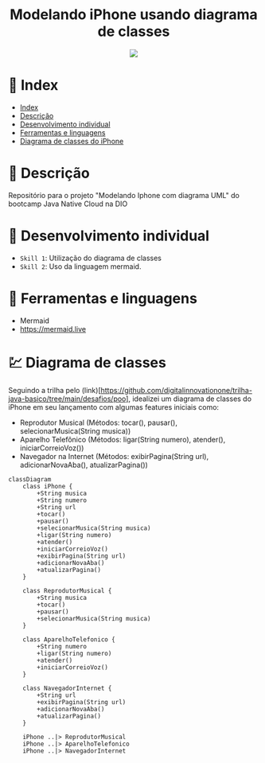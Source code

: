 <h1 align="center">Modelando iPhone usando diagrama de classes</h1>

<p align="center">
<img src="https://img.shields.io/static/v1?label=STATUS&message=FINALIZADO&color=green&style=for-the-badge"/>
</p>

# 📌 Index

* [Index](https://github.com/mayaram4rtins/dio-uml-iphone/blob/main/README.md#pushpin-index)
* [Descrição](https://github.com/mayaram4rtins/dio-uml-iphone/blob/main/README.md#page_facing_up-descrição)
* [Desenvolvimento individual](https://github.com/mayaram4rtins/dio-uml-iphone/blob/main/README.md#wrench-desenvolvimento-individual)
* [Ferramentas e linguagens](https://github.com/mayaram4rtins/dio-uml-iphone/blob/main/README.md#snake-ferramentas-e-linguagens)
* [Diagrama de classes do iPhone](https://github.com/mayaram4rtins/dio-uml-iphone/blob/main/README.md#chart-diagrama-de-classes)

# 📄 Descrição

Repositório para o projeto "Modelando Iphone com diagrama UML" do bootcamp Java Native Cloud na DIO

# 🔧 Desenvolvimento individual

- `Skill 1`: Utilização do diagrama de classes
- `Skill 2`: Uso da linguagem mermaid.

# 🐍 Ferramentas e linguagens

+ Mermaid
+ https://mermaid.live

# 💹 Diagrama de classes

Seguindo a trilha pelo (link)[https://github.com/digitalinnovationone/trilha-java-basico/tree/main/desafios/poo], idealizei um diagrama de classes do iPhone em seu lançamento com algumas features iniciais como:

- Reprodutor Musical (Métodos: tocar(), pausar(), selecionarMusica(String musica))
- Aparelho Telefônico (Métodos: ligar(String numero), atender(), iniciarCorreioVoz())
- Navegador na Internet (Métodos: exibirPagina(String url), adicionarNovaAba(), atualizarPagina())

```mermaid
classDiagram
    class iPhone {
        +String musica
        +String numero
        +String url
        +tocar()
        +pausar()
        +selecionarMusica(String musica)
        +ligar(String numero)
        +atender()
        +iniciarCorreioVoz()
        +exibirPagina(String url)
        +adicionarNovaAba()
        +atualizarPagina()
    }

    class ReprodutorMusical {
        +String musica
        +tocar()
        +pausar()
        +selecionarMusica(String musica)
    }

    class AparelhoTelefonico {
        +String numero
        +ligar(String numero)
        +atender()
        +iniciarCorreioVoz()
    }

    class NavegadorInternet {
        +String url
        +exibirPagina(String url)
        +adicionarNovaAba()
        +atualizarPagina()
    }

    iPhone ..|> ReprodutorMusical
    iPhone ..|> AparelhoTelefonico
    iPhone ..|> NavegadorInternet
```
